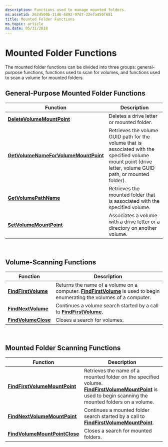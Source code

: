 ```yaml
---
description: Functions used to manage mounted folders.
ms.assetid: 2624500b-11d6-4892-97d7-22efa450f681
title: Mounted Folder Functions
ms.topic: article
ms.date: 05/31/2018
---
```


# Mounted Folder Functions

The mounted folder functions can be divided into three groups: general-purpose functions, functions used to scan for volumes, and functions used to scan a volume for mounted folders.

## General-Purpose Mounted Folder Functions



| Function                                                                     | Description                                                                                                                                                 |
|------------------------------------------------------------------------------|-------------------------------------------------------------------------------------------------------------------------------------------------------------|
| [**DeleteVolumeMountPoint**](/windows/desktop/api/FileAPI/nf-fileapi-deletevolumemountpointw)                     | Deletes a drive letter or mounted folder.                                                                                                                   |
| [**GetVolumeNameForVolumeMountPoint**](/windows/desktop/api/FileAPI/nf-fileapi-getvolumenameforvolumemountpointw) | Retrieves the volume GUID path for the volume that is associated with the specified volume mount point (drive letter, volume GUID path, or mounted folder). |
| [**GetVolumePathName**](/windows/desktop/api/FileAPI/nf-fileapi-getvolumepathnamew)                               | Retrieves the mounted folder that is associated with the specified volume.                                                                                  |
| [**SetVolumeMountPoint**](/windows/desktop/api/WinBase/nf-winbase-setvolumemountpointa)                           | Associates a volume with a drive letter or a directory on another volume.                                                                                   |



 

## Volume-Scanning Functions



| Function                                   | Description                                                                                                                                    |
|--------------------------------------------|------------------------------------------------------------------------------------------------------------------------------------------------|
| [**FindFirstVolume**](/windows/desktop/api/FileAPI/nf-fileapi-findfirstvolumew) | Returns the name of a volume on a computer. [**FindFirstVolume**](/windows/desktop/api/FileAPI/nf-fileapi-findfirstvolumew) is used to begin enumerating the volumes of a computer. |
| [**FindNextVolume**](/windows/desktop/api/FileAPI/nf-fileapi-findnextvolumew)   | Continues a volume search started by a call to [**FindFirstVolume**](/windows/desktop/api/FileAPI/nf-fileapi-findfirstvolumew).                                                     |
| [**FindVolumeClose**](/windows/desktop/api/FileAPI/nf-fileapi-findvolumeclose) | Closes a search for volumes.                                                                                                                   |



 

## Mounted Folder Scanning Functions



| Function                                                       | Description                                                                                                                                                                               |
|----------------------------------------------------------------|-------------------------------------------------------------------------------------------------------------------------------------------------------------------------------------------|
| [**FindFirstVolumeMountPoint**](/windows/desktop/api/WinBase/nf-winbase-findfirstvolumemountpointa) | Retrieves the name of a mounted folder on the specified volume. [**FindFirstVolumeMountPoint**](/windows/desktop/api/WinBase/nf-winbase-findfirstvolumemountpointa) is used to begin scanning the mounted folders on a volume. |
| [**FindNextVolumeMountPoint**](/windows/desktop/api/WinBase/nf-winbase-findnextvolumemountpointa)   | Continues a mounted folder search started by a call to [**FindFirstVolumeMountPoint**](/windows/desktop/api/WinBase/nf-winbase-findfirstvolumemountpointa).                                                                    |
| [**FindVolumeMountPointClose**](/windows/desktop/api/WinBase/nf-winbase-findvolumemountpointclose) | Closes a search for mounted folders.                                                                                                                                                      |



 

 

 



